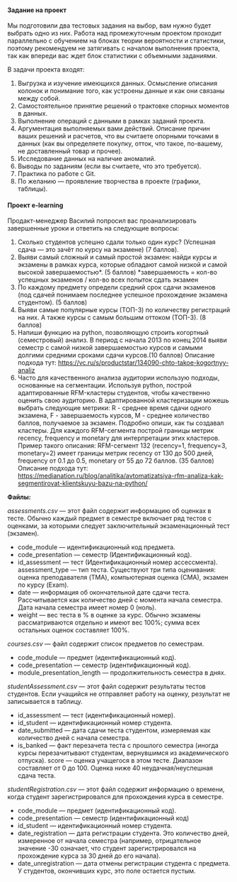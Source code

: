 #### Задание на проект
Мы подготовили два тестовых задания на выбор, вам нужно будет выбрать одно из них. Работа над промежуточным проектом проходит параллельно с обучением на блоках теории вероятности и статистики, поэтому рекомендуем не затягивать с началом выполнения проекта, так как впереди вас ждет блок статистики с объемными заданиями.

В задачи проекта входят:
1. Выгрузка и изучение имеющихся данных. Осмысление описания колонок и понимание того, как устроены данные и как они связаны между собой.
2. Самостоятельное принятие решений о трактовке спорных моментов в данных. 
3. Выполнение операций с данными в рамках заданий проекта.
4. Аргументация выполняемых вами действий. Описание причин ваших решений и расчетов, что вы считаете опорными точками в данных (как вы определяете покупку, отток, что такое, по-вашему, не доставленный товар и прочее).
5. Исследование данных на наличие аномалий.
6. Выводы по заданиям (если вы считаете, что это требуется).
7. Практика по работе с Git.
8. По желанию — проявление творчества в проекте (графики, таблицы).

#### Проект e-learning
Продакт-менеджер Василий попросил вас проанализировать завершенные уроки и ответить на следующие вопросы:

1. Сколько студентов успешно сдали только один курс? (Успешная сдача — это зачёт по курсу на экзамене) (7 баллов).
2. Выяви самый сложный и самый простой экзамен: найди курсы и экзамены в рамках курса, которые обладают самой низкой и самой высокой завершаемостью*. (5 баллов)
*завершаемость = кол-во успешных экзаменов / кол-во всех попыток сдать экзамен
3. По каждому предмету определи средний срок сдачи экзаменов (под сдачей понимаем последнее успешное прохождение экзамена студентом). (5 баллов) 
4. Выяви самые популярные курсы (ТОП-3) по количеству регистраций на них. А также курсы с самым большим оттоком (ТОП-3). (8 баллов)
5. Напиши функцию на python, позволяющую строить когортный (семестровый) анализ. В период с начала 2013 по конец 2014 выяви семестр с самой низкой завершаемостью курсов и самыми долгими средними сроками сдачи курсов.(10 баллов) 
Описание подхода тут: https://vc.ru/s/productstar/134090-chto-takoe-kogortnyy-analiz
6. Часто для качественного анализа аудитории использую подходы, основанные на сегментации. Используя python, построй адаптированные RFM-кластеры студентов, чтобы качественно оценить свою аудиторию. В адаптированной кластеризации можешь выбрать следующие метрики: R - среднее время сдачи одного экзамена, F - завершаемость курсов, M - среднее количество баллов, получаемое за экзамен. Подробно опиши, как ты создавал кластеры. Для каждого RFM-сегмента построй границы метрик recency, frequency и monetary для интерпретации этих кластеров. Пример такого описания: RFM-сегмент 132 (recency=1, frequency=3, monetary=2) имеет границы метрик recency от 130 до 500 дней, frequency от 0.1 до 0.5, monetary от 55 до 72 баллов. (35 баллов)
Описание подхода тут: https://medianation.ru/blog/analitika/avtomatizatsiya-rfm-analiza-kak-segmentirovat-klientskuyu-bazu-na-python/

**Файлы:**

*assessments.csv* — этот файл содержит информацию об оценках в тесте. Обычно каждый предмет в семестре включает ряд тестов с оценками, за которыми следует заключительный экзаменационный тест (экзамен).
* code_module — идентификационный код предмета.
* code_presentation — семестр (Идентификационный код).
* id_assessment — тест (Идентификационный номер ассессмента).
assessment_type — тип теста. Существуют три типа оценивания: оценка преподавателя (TMA), компьютерная оценка (СМА), экзамен по курсу (Exam).
* date — информация об окончательной дате сдачи теста. Рассчитывается как количество дней с момента начала семестра. Дата начала семестра имеет номер 0 (ноль).
* weight — вес теста в % в оценке за курс. Обычно экзамены рассматриваются отдельно и имеют вес 100%; сумма всех остальных оценок составляет 100%.

*courses.csv* — файл содержит список предметов по семестрам.
* code_module — предмет (идентификационный код).
* code_presentation — семестр (идентификационный код).
* module_presentation_length — продолжительность семестра в днях.

*studentAssessment.csv* — этот файл содержит результаты тестов студентов. Если учащийся не отправляет работу на оценку, результат не записывается в таблицу.
* id_assessment — тест (идентификационный номер).
* id_student — идентификационный номер студента.
* date_submitted — дата сдачи теста студентом, измеряемая как количество дней с начала семестра.
* is_banked — факт перезачета теста с прошлого семестра (иногда курсы перезачитывают студентам, вернувшимся из академического отпуска).
score — оценка учащегося в этом тесте. Диапазон составляет от 0 до 100. Оценка ниже 40 неудачная/неуспешная сдача теста.

*studentRegistration.csv* — этот файл содержит информацию о времени, когда студент зарегистрировался для прохождения курса в семестре.
* code_module — предмет (идентификационный код).
* code_presentation — семестр (идентификационный код)
* id_student — идентификационный номер студента.
* date_registration — дата регистрации студента. Это количество дней, измеренное от начала семестра (например, отрицательное значение -30 означает, что студент зарегистрировался на прохождение курса за 30 дней до его начала).
* date_unregistration — дата отмены регистрации студента с предмета. У студентов, окончивших курс, это поле остается пустым.
